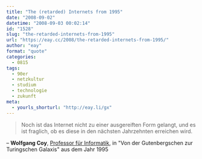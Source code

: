 ```yaml
---
title: "The (retarded) Internets from 1995"
date: "2008-09-02"
datetime: "2008-09-03 00:02:14"
id: "1528"
slug: "the-retarded-internets-from-1995"
url: "https://eay.cc/2008/the-retarded-internets-from-1995/"
author: "eay"
format: "quote"
categories:
  - 0815
tags:
  - 90er
  - netzkultur
  - studium
  - technologie
  - zukunft
meta:
  - yourls_shorturl: "http://eay.li/gx"
---
```


> Noch ist das Internet nicht zu einer ausgereiften Form gelangt, und es ist fraglich, ob es diese in den nächsten Jahrzehnten erreichen wird.

– **Wolfgang Coy**, [Professor für Informatik](http://www.wizards-of-os.org/archiv/wos_1/sprecher/a_e/wolfgang_coy.html), in "Von der Gutenbergschen zur Turingschen Galaxis" aus dem Jahr 1995
